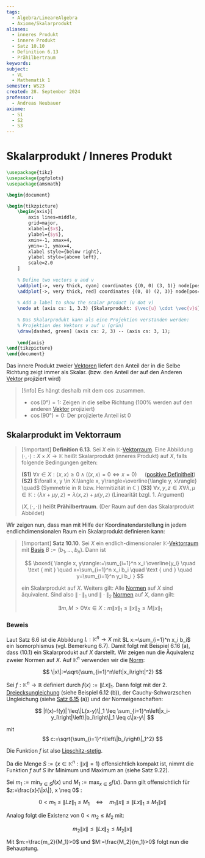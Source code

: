 ```yaml
---
tags:
  - Algebra/LineareAlgebra
  - Axiome/Skalarprodukt
aliases:
  - inneres Produkt
  - innere Produkt
  - Satz 10.10
  - Definition 6.13
  - Prähilbertraum
keywords: 
subject:
  - VL
  - Mathematik 1
semester: WS23
created: 28. September 2024
professor:
  - Andreas Neubauer
axiome:
  - S1
  - S2
  - S3
---
```

 

# Skalarprodukt / Inneres Produkt

```tikz
\usepackage{tikz}
\usepackage{pgfplots}
\usepackage{amsmath}

\begin{document}

\begin{tikzpicture}
    \begin{axis}[
        axis lines=middle,
        grid=major,
        xlabel={$x$},
        ylabel={$y$},
        xmin=-1, xmax=4,
        ymin=-1, ymax=4,
        xlabel style={below right},
        ylabel style={above left},
        scale=2.0
    ]
    
    % Define two vectors u and v
    \addplot[->, very thick, cyan] coordinates {(0, 0) (3, 1)} node[pos=1, above] {$\vec{u}$};
    \addplot[->, very thick, red] coordinates {(0, 0) (2, 3)} node[pos=1, right] {$\vec{v}$};
    
    % Add a label to show the scalar product (u dot v)
    \node at (axis cs: 1, 3.3) {Skalarprodukt: $\vec{u} \cdot \vec{v}$};
    
    % Das Skalarprodukt kann als eine Projektion verstanden werden:
    % Projektion des Vektors v auf u (grün)
    \draw[dashed, green] (axis cs: 2, 3) -- (axis cs: 3, 1);
    
    \end{axis}
\end{tikzpicture}
\end{document}
```

Das innere Produkt zweier [Vektoren](Vektor.md) liefert den Anteil der in die Selbe Richtung zeigt immer als Skalar.
(bzw. den Anteil der auf den Anderen [Vektor](Vektor.md) projiziert wird)

> [!info] Es hängt deshalb mit dem $\cos$ zusammen.
> - $\cos(0°) = 1$: Zeigen in die selbe Richtung ($100\%$ werden auf den anderen [Vektor](Vektor.md) projiziert)
> - $\cos(90°) = 0$: Der projizierte Anteil ist $0$

## Skalarprodukt im Vektorraum

> [!important] **Definition 6.13**. Sei $X$ ein $\mathbb{K}$-[Vektorraum](Vektorraum.md). Eine Abbildung $\langle\cdot, \cdot\rangle: X \times X \rightarrow \mathbb{K}$ heißt Skalarprodukt (inneres Produkt) auf $X$, falls folgende Bedingungen gelten:
> 
> **(S1)** $\forall x \in X:\langle x, x\rangle \geq 0 \wedge(\langle x, x\rangle=0 \Longleftrightarrow x=0)\quad$ ([positive Definitheit](Definitheit.md))
> **(S2)** $\forall x, y \in X:\langle x, y\rangle=\overline{\langle y, x\rangle} \quad$ (Symmetrie in $\mathbb{R}$ bzw. Hermitizität in $\mathbb{C}$ )
> **(S3)** $\forall x, y, z \in X \forall \lambda, \mu \in \mathbb{K}:\langle\lambda x+\mu y, z\rangle=\lambda\langle x, z\rangle+\mu\langle y, z\rangle$ (Linearität bzgl. 1. Argument)
> 
> $(X,\langle\cdot, \cdot\rangle)$ heißt **Prähilbertraum**. (Der Raum auf den das Skalarprodukt Abbildet)

Wir zeigen nun, dass man mit Hilfe der Koordinatendarstellung in jedem endlichdimensionalen Raum ein Skalarprodukt definieren kann:

> [!important] **Satz 10.10**. Sei $X$ ein endlich-dimensionaler $\mathbb{K}$-[Vektorraum](Algebra/Vektorraum.md) mit [Basis](Algebra/Basis,%20Dimension%20und%20Teilräume.md) $B:=\left(b_1, \ldots, b_n\right)$. Dann ist
> 
> $$
> \boxed{ \langle x, y\rangle:=\sum_{i=1}^n x_i \overline{y_i} \quad \text { mit } \quad x=\sum_{i=1}^n x_i b_i \quad \text { und } \quad y=\sum_{i=1}^n y_i b_i }
> $$
> 
> ein Skalarprodukt auf $X$.
> Weiters gilt: Alle [Normen](Norm.md) auf $X$ sind äquivalent.
> Sind also $\|\cdot\|_1$ und $\|\cdot\|_2$ [Normen](Norm.md) auf $X$, dann gilt:
> 
> $$
> \exists m, M>0 \forall x \in X: m\|x\|_1 \leq\|x\|_2 \leq M\|x\|_1
> $$

### Beweis

Laut Satz 6.6 ist die Abbildung $L: \mathbb{K}^n \rightarrow X$ mit $L x:=\sum_{i=1}^n x_i b_i$ ein Isomorphismus (vgl. Bemerkung 6.7). Damit folgt mit Beispiel 6.16 (a), dass (10.1) ein Skalarprodukt auf $X$ darstellt.
Wir zeigen nun die Äquivalenz zweier Normen auf $X$. Auf $\mathbb{K}^n$ verwenden wir die [Norm](Norm.md):

$$
\|x\|:=\sqrt{\sum_{i=1}^n\left|x_i\right|^2}
$$


Sei $f: \mathbb{K}^n \rightarrow \mathbb{R}$ definiert durch $f(x):=\|L x\|_1$. Dann folgt mit der 2. [Dreiecksungleichung](Betrag.md) (siehe Beispiel 6.12 (b)), der Cauchy-Schwarzschen Ungleichung (siehe [Satz 6.15](Norm.md) (a)) und der Normeigenschaften:

$$
|f(x)-f(y)| \leq\|L(x-y)\|_1 \leq \sum_{i=1}^n\left|x_i-y_i\right|\left\|b_i\right\|_1 \leq c\|x-y\|
$$

mit
$$
c:=\sqrt{\sum_{i=1}^n\left\|b_i\right\|_1^2}
$$

Die Funktion $f$ ist also [Lipschitz-stetig](../Analysis/Stetigkeit.md).

Da die Menge $S:=\left\{x \in \mathbb{K}^n:\|x\|=1\right\}$ offensichtlich kompakt ist, nimmt die Funktion $f$ auf $S$ ihr Minimum und Maximum an (siehe Satz 9.22).

Sei $m_1:=\min _{x \in S} f(x)$ und $M_1:=\max _{x \in S} f(x)$. Dann gilt offensichtlich für $z:=\frac{x}{\|x\|}, x \neq 0$ :

$$
0<m_1 \leq\|L z\|_1 \leq M_1 \quad \Longleftrightarrow \quad m_1\|x\| \leq\|L x\|_1 \leq M_1\|x\|
$$


Analog folgt die Existenz von $0<m_2 \leq M_2$ mit:

$$
m_2\|x\| \leq\|L x\|_2 \leq M_2\|x\|
$$


Mit $m:=\frac{m_2}{M_1}>0$ und $M:=\frac{M_2}{m_1}>0$ folgt nun die Behauptung.